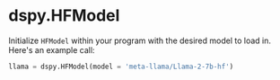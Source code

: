# dspy.HFModel

Initialize `HFModel` within your program with the desired model to load in. Here's an example call:

```python
llama = dspy.HFModel(model = 'meta-llama/Llama-2-7b-hf')
```